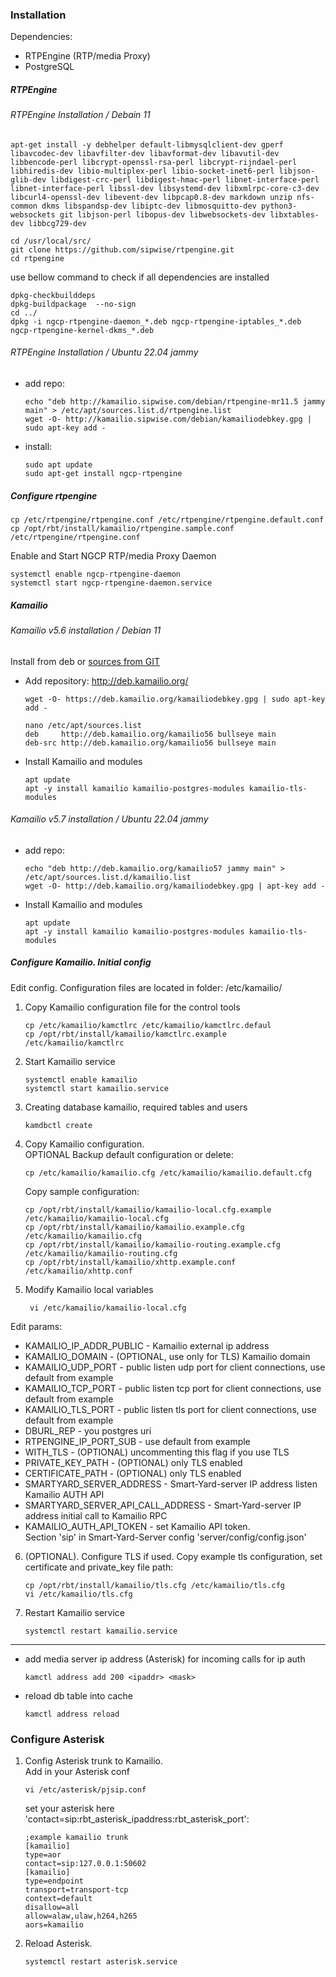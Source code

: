 ### Installation
Dependencies:
- RTPEngine (RTP/media Proxy)
- PostgreSQL


##### RTPEngine
###### RTPEngine Installation / Debain 11

```
apt-get install -y debhelper default-libmysqlclient-dev gperf libavcodec-dev libavfilter-dev libavformat-dev libavutil-dev libbencode-perl libcrypt-openssl-rsa-perl libcrypt-rijndael-perl libhiredis-dev libio-multiplex-perl libio-socket-inet6-perl libjson-glib-dev libdigest-crc-perl libdigest-hmac-perl libnet-interface-perl libnet-interface-perl libssl-dev libsystemd-dev libxmlrpc-core-c3-dev libcurl4-openssl-dev libevent-dev libpcap0.8-dev markdown unzip nfs-common dkms libspandsp-dev libiptc-dev libmosquitto-dev python3-websockets git libjson-perl libopus-dev libwebsockets-dev libxtables-dev libbcg729-dev
```

```
cd /usr/local/src/
git clone https://github.com/sipwise/rtpengine.git
cd rtpengine
```
use bellow command to check if all dependencies are installed
```
dpkg-checkbuilddeps
dpkg-buildpackage  --no-sign
cd ../
dpkg -i ngcp-rtpengine-daemon_*.deb ngcp-rtpengine-iptables_*.deb ngcp-rtpengine-kernel-dkms_*.deb 
```
###### RTPEngine Installation /  Ubuntu 22.04 jammy
* add repo:
    ```
    echo "deb http://kamailio.sipwise.com/debian/rtpengine-mr11.5 jammy  main" > /etc/apt/sources.list.d/rtpengine.list
    wget -O- http://kamailio.sipwise.com/debian/kamailiodebkey.gpg | sudo apt-key add -
    ```
* install:
  ```
  sudo apt update
  sudo apt-get install ngcp-rtpengine

##### Configure rtpengine
```
cp /etc/rtpengine/rtpengine.conf /etc/rtpengine/rtpengine.default.conf
cp /opt/rbt/install/kamailio/rtpengine.sample.conf /etc/rtpengine/rtpengine.conf
```

Enable and Start NGCP RTP/media Proxy Daemon
```
systemctl enable ngcp-rtpengine-daemon
systemctl start ngcp-rtpengine-daemon.service 
```

##### Kamailio
###### Kamailio v5.6 installation / Debian 11

Install from deb or [sources from GIT](https://kamailio.org/docs/tutorials/5.6.x/kamailio-install-guide-git/#kamailio-v53-install-guide)

* Add repository: http://deb.kamailio.org/
    ```
    wget -O- https://deb.kamailio.org/kamailiodebkey.gpg | sudo apt-key add -
    
    nano /etc/apt/sources.list
    deb     http://deb.kamailio.org/kamailio56 bullseye main
    deb-src http://deb.kamailio.org/kamailio56 bullseye main
    ```

* Install Kamailio and modules
    ```
    apt update
    apt -y install kamailio kamailio-postgres-modules kamailio-tls-modules
    ```

###### Kamailio v5.7 installation / Ubuntu 22.04 jammy
* add repo:
    ```
    echo "deb http://deb.kamailio.org/kamailio57 jammy main" > /etc/apt/sources.list.d/kamailio.list
    wget -O- http://deb.kamailio.org/kamailiodebkey.gpg | apt-key add -
    ```
* Install Kamailio and modules
    ```
    apt update
    apt -y install kamailio kamailio-postgres-modules kamailio-tls-modules
    ```  
##### Configure Kamailio. Initial config
Edit config. Configuration files are located in folder: /etc/kamailio/

1. Copy Kamailio configuration file for the control tools
    ```
    cp /etc/kamailio/kamctlrc /etc/kamailio/kamctlrc.defaul
    cp /opt/rbt/install/kamailio/kamctlrc.example /etc/kamailio/kamctlrc
    ```

2. Start Kamailio service
    ```
    systemctl enable kamailio
    systemctl start kamailio.service  
    ```

3. Creating database kamailio, required tables and users
    ```
    kamdbctl create
    ```   

4. Copy Kamailio configuration.  
   OPTIONAL Backup default configuration or delete:
    ```
    cp /etc/kamailio/kamailio.cfg /etc/kamailio/kamailio.default.cfg
    ```
   Copy sample configuration:
    ```
    cp /opt/rbt/install/kamailio/kamailio-local.cfg.example /etc/kamailio/kamailio-local.cfg
    cp /opt/rbt/install/kamailio/kamailio.example.cfg /etc/kamailio/kamailio.cfg
    cp /opt/rbt/install/kamailio/kamailio-routing.example.cfg /etc/kamailio/kamailio-routing.cfg
    cp /opt/rbt/install/kamailio/xhttp.example.conf /etc/kamailio/xhttp.conf
    ```
5. Modify Kamailio local variables
   ```
    vi /etc/kamailio/kamailio-local.cfg
   ```

Edit params:
* KAMAILIO_IP_ADDR_PUBLIC - Kamailio external ip address
* KAMAILIO_DOMAIN - (OPTIONAL, use only for TLS) Kamailio domain
* KAMAILIO_UDP_PORT - public listen udp port for client connections, use default from example
* KAMAILIO_TCP_PORT - public listen tcp port for client connections, use default from example
* KAMAILIO_TLS_PORT - public listen tls port for client connections, use default from example
* DBURL_REP - you postgres uri
* RTPENGINE_IP_PORT_SUB - use default from example
* WITH_TLS - (OPTIONAL) uncommenting this flag if you use TLS
* PRIVATE_KEY_PATH - (OPTIONAL) only TLS enabled
* CERTIFICATE_PATH - (OPTIONAL) only TLS enabled
* SMARTYARD_SERVER_ADDRESS - Smart-Yard-server IP address listen Kamailio AUTH API
* SMARTYARD_SERVER_API_CALL_ADDRESS - Smart-Yard-server IP address initial call to Kamailio RPC
* KAMAILIO_AUTH_API_TOKEN - set Kamailio API token.   
  Section 'sip' in Smart-Yard-Server config 'server/config/config.json'

6. (OPTIONAL). Configure TLS if used.
    Copy example tls configuration, set certificate and private_key file path:
    ```
    cp /opt/rbt/install/kamailio/tls.cfg /etc/kamailio/tls.cfg
    vi /etc/kamailio/tls.cfg
    ```

7. Restart Kamailio service
    ```
    systemctl restart kamailio.service  
    ```
----

- add media server ip address (Asterisk) for incoming calls for ip auth
    ````
    kamctl address add 200 <ipaddr> <mask>
    ````
- reload db table into cache
    ````
    kamctl address reload
    ````
### Configure Asterisk
1. Config Asterisk trunk to Kamailio.  
   Add in your Asterisk conf
    ```
    vi /etc/asterisk/pjsip.conf   
    ```
   set your asterisk here 'contact=sip:rbt_asterisk_ipaddress:rbt_asterisk_port':

    ```
    ;example kamailio trunk
    [kamailio]
    type=aor
    contact=sip:127.0.0.1:50602
    [kamailio]
    type=endpoint
    transport=transport-tcp
    context=default
    disallow=all
    allow=alaw,ulaw,h264,h265
    aors=kamailio
    ```
2. Reload Asterisk.
    ```
    systemctl restart asterisk.service  
    ```